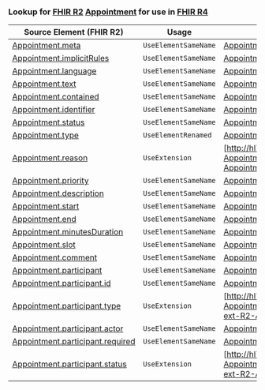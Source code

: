 ### Lookup for [FHIR R2](https://hl7.org/fhir/DSTU2/) [Appointment](https://hl7.org/fhir/DSTU2/Appointment.html) for use in [FHIR R4](https://hl7.org/fhir/R4/)

| Source Element (FHIR R2) | Usage | Target |
| -------------- | ----- | ------ |
| [Appointment.meta](https://hl7.org/fhir/DSTU2/Appointment.html#resource) | `UseElementSameName` | [Appointment.meta](https://hl7.org/fhir/R4/Appointment.html#resource) |
| [Appointment.implicitRules](https://hl7.org/fhir/DSTU2/Appointment.html#resource) | `UseElementSameName` | [Appointment.implicitRules](https://hl7.org/fhir/R4/Appointment.html#resource) |
| [Appointment.language](https://hl7.org/fhir/DSTU2/Appointment.html#resource) | `UseElementSameName` | [Appointment.language](https://hl7.org/fhir/R4/Appointment.html#resource) |
| [Appointment.text](https://hl7.org/fhir/DSTU2/Appointment.html#resource) | `UseElementSameName` | [Appointment.text](https://hl7.org/fhir/R4/Appointment.html#resource) |
| [Appointment.contained](https://hl7.org/fhir/DSTU2/Appointment.html#resource) | `UseElementSameName` | [Appointment.contained](https://hl7.org/fhir/R4/Appointment.html#resource) |
| [Appointment.identifier](https://hl7.org/fhir/DSTU2/Appointment.html#resource) | `UseElementSameName` | [Appointment.identifier](https://hl7.org/fhir/R4/Appointment.html#resource) |
| [Appointment.status](https://hl7.org/fhir/DSTU2/Appointment.html#resource) | `UseElementSameName` | [Appointment.status](https://hl7.org/fhir/R4/Appointment.html#resource) |
| [Appointment.type](https://hl7.org/fhir/DSTU2/Appointment.html#resource) | `UseElementRenamed` | [Appointment.serviceType](https://hl7.org/fhir/R4/Appointment.html#resource) |
| [Appointment.reason](https://hl7.org/fhir/DSTU2/Appointment.html#resource) | `UseExtension` | [http://hl7.org/fhir/1.0/StructureDefinition/extension-Appointment.reason](StructureDefinition-ext-R2-Appointment.reason.html) |
| [Appointment.priority](https://hl7.org/fhir/DSTU2/Appointment.html#resource) | `UseElementSameName` | [Appointment.priority](https://hl7.org/fhir/R4/Appointment.html#resource) |
| [Appointment.description](https://hl7.org/fhir/DSTU2/Appointment.html#resource) | `UseElementSameName` | [Appointment.description](https://hl7.org/fhir/R4/Appointment.html#resource) |
| [Appointment.start](https://hl7.org/fhir/DSTU2/Appointment.html#resource) | `UseElementSameName` | [Appointment.start](https://hl7.org/fhir/R4/Appointment.html#resource) |
| [Appointment.end](https://hl7.org/fhir/DSTU2/Appointment.html#resource) | `UseElementSameName` | [Appointment.end](https://hl7.org/fhir/R4/Appointment.html#resource) |
| [Appointment.minutesDuration](https://hl7.org/fhir/DSTU2/Appointment.html#resource) | `UseElementSameName` | [Appointment.minutesDuration](https://hl7.org/fhir/R4/Appointment.html#resource) |
| [Appointment.slot](https://hl7.org/fhir/DSTU2/Appointment.html#resource) | `UseElementSameName` | [Appointment.slot](https://hl7.org/fhir/R4/Appointment.html#resource) |
| [Appointment.comment](https://hl7.org/fhir/DSTU2/Appointment.html#resource) | `UseElementSameName` | [Appointment.comment](https://hl7.org/fhir/R4/Appointment.html#resource) |
| [Appointment.participant](https://hl7.org/fhir/DSTU2/Appointment.html#resource) | `UseElementSameName` | [Appointment.participant](https://hl7.org/fhir/R4/Appointment.html#resource) |
| [Appointment.participant.id](https://hl7.org/fhir/DSTU2/Appointment.html#resource) | `UseElementSameName` | [Appointment.participant.id](https://hl7.org/fhir/R4/Appointment.html#resource) |
| [Appointment.participant.type](https://hl7.org/fhir/DSTU2/Appointment.html#resource) | `UseExtension` | [http://hl7.org/fhir/1.0/StructureDefinition/extension-Appointment.participant.type](StructureDefinition-ext-R2-Appointment.pa.type.html) |
| [Appointment.participant.actor](https://hl7.org/fhir/DSTU2/Appointment.html#resource) | `UseElementSameName` | [Appointment.participant.actor](https://hl7.org/fhir/R4/Appointment.html#resource) |
| [Appointment.participant.required](https://hl7.org/fhir/DSTU2/Appointment.html#resource) | `UseElementSameName` | [Appointment.participant.required](https://hl7.org/fhir/R4/Appointment.html#resource) |
| [Appointment.participant.status](https://hl7.org/fhir/DSTU2/Appointment.html#resource) | `UseExtension` | [http://hl7.org/fhir/1.0/StructureDefinition/extension-Appointment.participant.status](StructureDefinition-ext-R2-Appointment.pa.status.html) |

